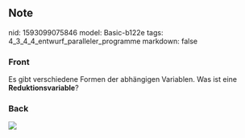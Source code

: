 ## Note
nid: 1593099075846
model: Basic-b122e
tags: 4_3_4_4_entwurf_paralleler_programme
markdown: false

### Front
Es gibt verschiedene Formen der abhängigen Variablen. Was ist eine <b>Reduktionsvariable</b>?

### Back
<img src="paste-5c0078ecac2e0cdf27a07b6cb7e42ac99a8e415f.jpg">
